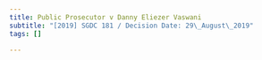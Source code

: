 ```yaml
---
title: Public Prosecutor v Danny Eliezer Vaswani
subtitle: "[2019] SGDC 181 / Decision Date: 29\_August\_2019"
tags: []

---
```

